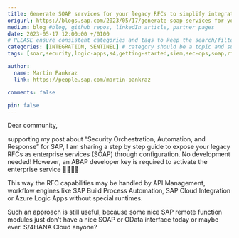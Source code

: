 ```yaml
---
title: Generate SOAP services for your legacy RFCs to simplify integration out-of-the-box
origurl: https://blogs.sap.com/2023/05/17/generate-soap-services-for-your-legacy-rfcs-to-simplify-integration-out-of-the-box/
medium: blog #blog, github repos, linkedIn article, partner pages
date: 2023-05-17 12:00:00 +/0100
# PLEASE ensure consistent categories and tags to keep the search/filtering meaningful!
categories: [INTEGRATION, SENTINEL] # category should be a topic and sub-category primary product
tags: [soar,security,logic-apps,s4,getting-started,siem,sec-ops,soap,rfc,playbook]     # TAG names should always be lowercase

author:
  name: Martin Pankraz
  link: https://people.sap.com/martin-pankraz

comments: false

pin: false
---
```

Dear community,

supporting my post about “Security Orchestration, Automation, and Response” for SAP, I am sharing a step by step guide to expose your legacy RFCs as enterprise services (SOAP) through configuration. No development needed! However, an ABAP developer key is required to activate the enterprise service 🤷🏽‍♀️🙃

This way the RFC capabilities may be handled by API Management, workflow engines like SAP Build Process Automation, SAP Cloud Integration or Azure Logic Apps without special runtimes.

Such an approach is still useful, because some nice SAP remote function modules just don’t have a nice SOAP or OData interface today or maybe ever. S/4HANA Cloud anyone?
